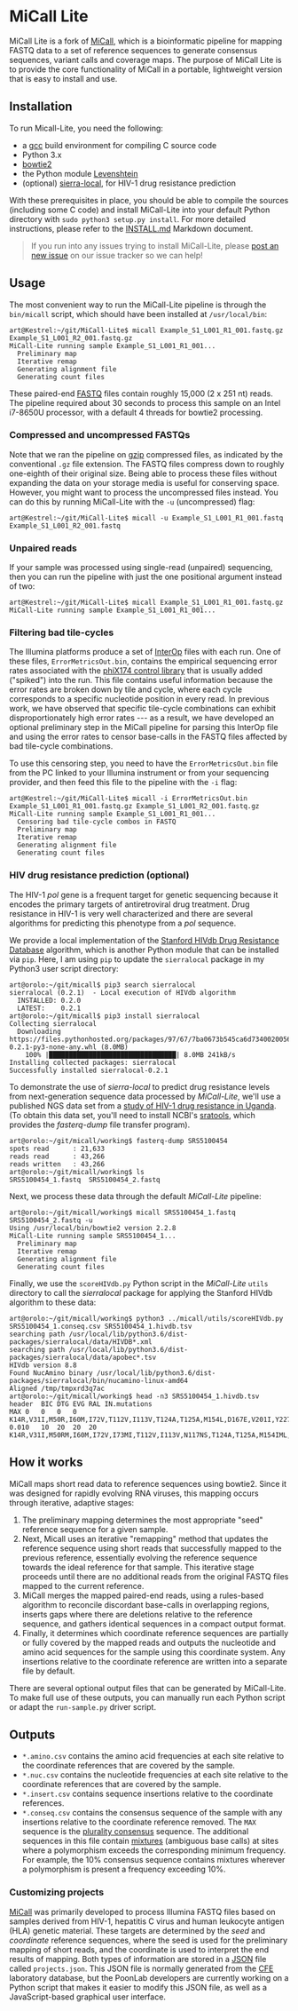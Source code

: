 # MiCall Lite

MiCall Lite is a fork of [MiCall](http://github.com/cfe-lab/MiCall), which is a 
bioinformatic pipeline for mapping FASTQ data to a set of reference sequences to 
generate consensus sequences, variant calls and coverage maps.  The purpose of 
MiCall Lite is to provide the core functionality of MiCall in a portable, 
lightweight version that is easy to install and use.


## Installation

To run Micall-Lite, you need the following:
* a [gcc](https://gcc.gnu.org/) build environment for compiling C source code
* Python 3.x
* [bowtie2](https://github.com/BenLangmead/bowtie2)
* the Python module [Levenshtein](https://pypi.org/project/python-Levenshtein/)
* (optional) [sierra-local](https://github.com/PoonLab/sierra-local), for HIV-1 drug resistance prediction

With these prerequisites in place, you should be able to compile the sources 
(including some C code) and install MiCall-Lite into your default Python 
directory with `sudo python3 setup.py install`. 
For more detailed instructions, please refer to the [INSTALL.md](INSTALL.md) 
Markdown document.  

> If you run into any issues trying to install MiCall-Lite, please 
[post an new issue](https://github.com/PoonLab/MiCall-Lite/issues) on our 
issue tracker so we can help!


## Usage

The most convenient way to run the MiCall-Lite pipeline is through the `bin/micall` script, which should have been installed at `/usr/local/bin`:
```
art@Kestrel:~/git/MiCall-Lite$ micall Example_S1_L001_R1_001.fastq.gz Example_S1_L001_R2_001.fastq.gz 
MiCall-Lite running sample Example_S1_L001_R1_001...
  Preliminary map
  Iterative remap
  Generating alignment file
  Generating count files
```
These paired-end [FASTQ](https://en.wikipedia.org/wiki/FASTQ_format) files contain roughly 15,000 (2 x 251 nt) reads.  The pipeline required about 30 seconds to process this sample on an Intel i7-8650U processor, with a default 4 threads for bowtie2 processing.

### Compressed and uncompressed FASTQs
Note that we ran the pipeline on [gzip](https://en.wikipedia.org/wiki/Gzip) compressed files, as indicated by the conventional `.gz` file extension.  The FASTQ files compress down to roughly one-eighth of their original size.  Being able to process these files without expanding the data on your storage media is useful for conserving space.  However, you might want to process the uncompressed files instead.  You can do this by running MiCall-Lite with the `-u` (uncompressed) flag:
```
art@Kestrel:~/git/MiCall-Lite$ micall -u Example_S1_L001_R1_001.fastq Example_S1_L001_R2_001.fastq 
```

### Unpaired reads
If your sample was processed using single-read (unpaired) sequencing, then you can run the pipeline with just the one positional argument instead of two:
```
art@Kestrel:~/git/MiCall-Lite$ micall Example_S1_L001_R1_001.fastq.gz
MiCall-Lite running sample Example_S1_L001_R1_001...
```

### Filtering bad tile-cycles
The Illumina platforms produce a set of [InterOp](http://illumina.github.io/interop/index.html) files with each run.  One of these files, `ErrorMetricsOut.bin`, contains the empirical sequencing error rates associated with the [phiX174 control library](https://www.illumina.com/products/by-type/sequencing-kits/cluster-gen-sequencing-reagents/phix-control-v3.html) that is usually added ("spiked") into the run.  This file contains useful information because the error rates are broken down by tile and cycle, where each cycle corresponds to a specific nucleotide position in every read.  In previous work, we have observed that specific tile-cycle combinations can exhibit disproportionately high error rates --- as a result, we have developed an optional preliminary step in the MiCall pipeline for parsing this InterOp file and using the error rates to censor base-calls in the FASTQ files affected by bad tile-cycle combinations.

To use this censoring step, you need to have the `ErrorMetricsOut.bin` file from the PC linked to your Illumina instrument or from your sequencing provider, and then feed this file to the pipeline with the `-i` flag:
```
art@Kestrel:~/git/MiCall-Lite$ micall -i ErrorMetricsOut.bin Example_S1_L001_R1_001.fastq.gz Example_S1_L001_R2_001.fastq.gz
MiCall-Lite running sample Example_S1_L001_R1_001...
  Censoring bad tile-cycle combos in FASTQ
  Preliminary map
  Iterative remap
  Generating alignment file
  Generating count files
```


### HIV drug resistance prediction (optional)

The HIV-1 *pol* gene is a frequent target for genetic sequencing because it encodes 
the primary targets of antiretroviral drug treatment.
Drug resistance in HIV-1 is very well characterized and there are several algorithms
for predicting this phenotype from a *pol* sequence.

We provide a local implementation of the 
[Stanford HIVdb Drug Resistance Database](https://hivdb.stanford.edu/) 
algorithm, which is another Python module that can be installed via `pip`. 
Here, I am using `pip` to update the `sierralocal` package in my Python3 user script directory:
```console
art@orolo:~/git/micall$ pip3 search sierralocal
sierralocal (0.2.1)  - Local execution of HIVdb algorithm
  INSTALLED: 0.2.0
  LATEST:    0.2.1
art@orolo:~/git/micall$ pip3 install sierralocal
Collecting sierralocal
  Downloading https://files.pythonhosted.org/packages/97/67/7ba0673b545ca6d7340020056ff288a47875faee21b1e67749417d97ef11/sierralocal-0.2.1-py3-none-any.whl (8.0MB)
    100% |████████████████████████████████| 8.0MB 241kB/s 
Installing collected packages: sierralocal
Successfully installed sierralocal-0.2.1
```

To demonstrate the use of *sierra-local* to predict drug resistance levels
from next-generation sequence data processed by *MiCall-Lite*, we'll use a published 
NGS data set from a 
[study of HIV-1 drug resistance in Uganda](https://www.liebertpub.com/doi/abs/10.1089/AID.2017.0205).
(To obtain this data set, you'll need to install NCBI's 
[sratools](https://ncbi.github.io/sra-tools/), which provides the *fasterq-dump* 
file transfer program).


```console
art@orolo:~/git/micall/working$ fasterq-dump SRS5100454
spots read      : 21,633
reads read      : 43,266
reads written   : 43,266
art@orolo:~/git/micall/working$ ls
SRS5100454_1.fastq  SRS5100454_2.fastq
```

Next, we process these data through the default *MiCall-Lite* pipeline:
```console
art@orolo:~/git/micall/working$ micall SRS5100454_1.fastq SRS5100454_2.fastq -u
Using /usr/local/bin/bowtie2 version 2.2.8
MiCall-Lite running sample SRS5100454_1...
  Preliminary map
  Iterative remap
  Generating alignment file
  Generating count files
```

Finally, we use the `scoreHIVdb.py` Python script in the *MiCall-Lite* `utils` directory to call 
the *sierralocal* package for applying the Stanford HIVdb algorithm to these data:
```console
art@orolo:~/git/micall/working$ python3 ../micall/utils/scoreHIVdb.py SRS5100454_1.conseq.csv SRS5100454_1.hivdb.tsv
searching path /usr/local/lib/python3.6/dist-packages/sierralocal/data/HIVDB*.xml
searching path /usr/local/lib/python3.6/dist-packages/sierralocal/data/apobec*.tsv
HIVdb version 8.8
Found NucAmino binary /usr/local/lib/python3.6/dist-packages/sierralocal/bin/nucamino-linux-amd64
Aligned /tmp/tmpxrd3q7ac
art@orolo:~/git/micall/working$ head -n3 SRS5100454_1.hivdb.tsv 
header	BIC	DTG	EVG	RAL	IN.mutations
MAX	0	0	0	0	K14R,V31I,M50R,I60M,I72V,T112V,I113V,T124A,T125A,M154L,D167E,V201I,Y227F,G245A,A248D,V249G,V250F,Q252D,D253N,D256E,A265V
0.010	10	20	20	20	K14R,V31I,M50RM,I60M,I72V,I73MI,T112V,I113V,N117NS,T124A,T125A,M154IML,D167E,G192GV,E198ED,R199RSG,I200ILF,V201IV,A205EA*S,T206TS,D207X,I208IVL,K211KR,L213IL,K215KQ,Q216KQ,T218TISL,I220IL,Q221KQ,N222KN,Y227YF,D229ED,S230RS,D232ED,P233QHP,L234ILV,G237EG,A239EAV,K240KR,L241RL,L242QHL,W243GW
```


## How it works

MiCall maps short read data to reference sequences using bowtie2.  Since it was designed for rapidly evolving RNA viruses, this mapping occurs through iterative, adaptive stages: 
1. The preliminary mapping determines the most appropriate "seed" reference sequence for a given sample.  
2. Next, Micall uses an iterative "remapping" method that updates the reference sequence using short reads that successfully mapped to the previous reference, essentially evolving the reference sequence towards the ideal reference for that sample.  This iterative stage proceeds until there are no additional reads from the original FASTQ files mapped to the current reference.
3. MiCall merges the mapped paired-end reads, using a rules-based algorithm to reconcile discordant base-calls in overlapping regions, inserts gaps where there are deletions relative to the reference sequence, and gathers identical sequences in a compact output format.
4. Finally, it determines which coordinate reference sequences are partially or fully covered by the mapped reads and outputs the nucleotide and amino acid sequences for the sample using this coordinate system.  Any insertions relative to the coordinate reference are written into a separate file by default.  

There are several optional output files that can be generated by MiCall-Lite.  To make full use of these outputs, you can manually run each Python script or adapt the `run-sample.py` driver script.

## Outputs

* `*.amino.csv` contains the amino acid frequencies at each site relative to the coordinate references that are covered by the sample.
* `*.nuc.csv` contains the nucleotide frequencies at each site relative to the coordinate references that are covered by the sample.
* `*.insert.csv` contains sequence insertions relative to the coordinate references.
* `*.conseq.csv` contains the consensus sequence of the sample with any insertions relative to the coordinate reference removed.  The `MAX` sequence is the [plurality consensus](https://www.ncbi.nlm.nih.gov/pubmed/1515745) sequence.  The additional sequences in this file contain [mixtures](https://en.wikipedia.org/wiki/Nucleic_acid_notation) (ambiguous base calls) at sites where a polymorphism exceeds the corresponding minimum frequency.  For example, the 10% consensus sequence contains mixtures wherever a polymorphism is present a frequency exceeding 10%.



### Customizing projects

[MiCall](https://github.com/cfe-lab/MiCall) was primarily developed to process Illumina FASTQ files based on samples derived from HIV-1, hepatitis C virus and human leukocyte antigen (HLA) genetic material.  These targets are determined by the *seed* and *coordinate* reference sequences, where the seed is used for the preliminary mapping of short reads, and the coordinate is used to interpret the end results of mapping.  Both types of information are stored in a [JSON](https://en.wikipedia.org/wiki/JSON) file called `projects.json`.  This JSON file is normally generated from the [CFE](http://cfenet.ubc.ca) laboratory database, but the PoonLab developers are currently working on a Python script that makes it easier to modify this JSON file, as well as a JavaScript-based graphical user interface.

